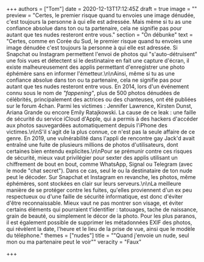 +++
authors = ["Tom"]
date = 2020-12-13T17:12:45Z
draft = true
image = ""
preview = "Certes, le premier risque quand tu envoies une image dénudée, c'est toujours la personne à qui elle est adressée. Mais même si tu as une confiance absolue dans ton ou ta partenaire, cela ne signifie pas pour autant que tes nudes resteront entre vous."
section = "On débunke"
text = "Certes, comme en Corée du Sud, le premier risque quand tu envoies une image dénudée c'est toujours la personne à qui elle est adressée. Si Snapchat ou Instagram permettent l'envoi de photos qui \"s'auto-détruisent\" une fois vues et détectent si le destinataire en fait une capture d'écran, il existe malheureusement des applis permettant d'enregistrer une photo éphémère sans en informer l'émetteur.\n\nAinsi, même si tu as une confiance absolue dans ton ou ta partenaire, cela ne signifie pas pour autant que tes nudes resteront entre vous. En 2014, lors d'un événement connu sous le nom de _\"fappening\"_, plus de 500 photos dénudées de célébrités, principalement des actrices ou des chanteuses, ont été publiées sur le forum 4chan. Parmi les victimes : Jennifer Lawrence, Kirsten Dunst, Ariana Grande ou encore Emily Ratajkowski. La cause de ce leak : une faille de sécurité du service iCloud d'Apple, qui a permis à des hackers d'accéder aux photos sauvegardées automatiquement depuis l'iPhone des victimes.\n\nS'il s'agit de la plus connue, ce n'est pas la seule affaire de ce genre. En 2019, une vulnérabilité dans l'appli de rencontre gay Jack'd avait entraîné une fuite de plusieurs millions de photos d'utilisateurs, dont certaines bien entendu explicites.\n\nPour se prémunir contre ces risques de sécurité, mieux vaut privilégier pour sexter des applis utilisant un chiffrement de bout en bout, comme WhatsApp, Signal ou Telegram (avec le mode \"chat secret\"). Dans ce cas, seul le ou la destinataire de ton nude peut le décoder. Sur Snapchat et Instagram en revanche, les photos, même éphémères, sont stockées en clair sur leurs serveurs.\n\nLa meilleure manière de se protéger contre les fuites, qu'elles proviennent d'un ex peu respectueux ou d'une faille de sécurité informatique, est donc d'éviter d'être reconnaissable. Mieux vaut ne pas montrer son visage, et éviter certains éléments qui pourraient t'identifier : tatouages, tache de naissance, grain de beauté, ou simplement le décor de la photo. Pour les plus paranos, il est également possible de supprimer les métadonnées EXIF des photos, qui révèlent la date, l'heure et le lieu de la prise de vue, ainsi que le modèle du téléphone."
themes = ["nudes"]
title = "\"Quand j'envoie un nude, seul mon ou ma partenaire peut le voir\""
veracity = "Faux"

+++
